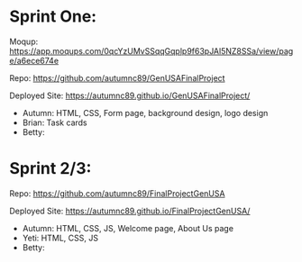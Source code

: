
# Sprint One:
Moqup: https://app.moqups.com/0qcYzUMvSSqqGqplp9f63pJAl5NZ8SSa/view/page/a6ece674e

Repo: https://github.com/autumnc89/GenUSAFinalProject

Deployed Site: https://autumnc89.github.io/GenUSAFinalProject/

+ Autumn: HTML, CSS, Form page, background design, logo design
+ Brian: Task cards
+ Betty:

# Sprint 2/3:

Repo: https://github.com/autumnc89/FinalProjectGenUSA

Deployed Site: https://autumnc89.github.io/FinalProjectGenUSA/

+ Autumn: HTML, CSS, JS, Welcome page, About Us page
+ Yeti: HTML, CSS, JS
+ Betty: 
